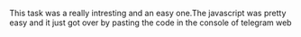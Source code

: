 This task was a really intresting and an easy one.The javascript was pretty easy and it just got over by pasting the code in the console of telegram web
